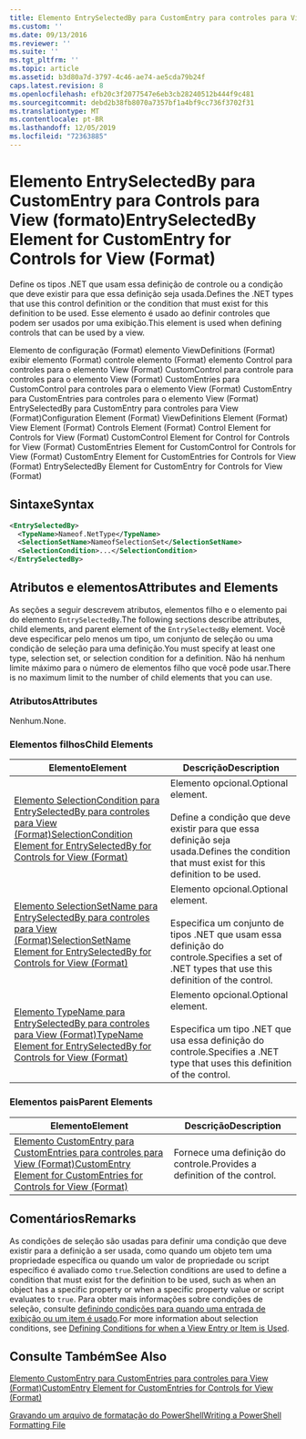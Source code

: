 ```yaml
---
title: Elemento EntrySelectedBy para CustomEntry para controles para View (Format) | Microsoft Docs
ms.custom: ''
ms.date: 09/13/2016
ms.reviewer: ''
ms.suite: ''
ms.tgt_pltfrm: ''
ms.topic: article
ms.assetid: b3d80a7d-3797-4c46-ae74-ae5cda79b24f
caps.latest.revision: 8
ms.openlocfilehash: efb20c3f2077547e6eb3cb28240512b444f9c481
ms.sourcegitcommit: debd2b38fb8070a7357bf1a4bf9cc736f3702f31
ms.translationtype: MT
ms.contentlocale: pt-BR
ms.lasthandoff: 12/05/2019
ms.locfileid: "72363885"
---
```

# <a name="entryselectedby-element-for-customentry-for-controls-for-view-format"></a><span data-ttu-id="014f6-102">Elemento EntrySelectedBy para CustomEntry para Controls para View (formato)</span><span class="sxs-lookup"><span data-stu-id="014f6-102">EntrySelectedBy Element for CustomEntry for Controls for View (Format)</span></span>

<span data-ttu-id="014f6-103">Define os tipos .NET que usam essa definição de controle ou a condição que deve existir para que essa definição seja usada.</span><span class="sxs-lookup"><span data-stu-id="014f6-103">Defines the .NET types that use this control definition or the condition that must exist for this definition to be used.</span></span> <span data-ttu-id="014f6-104">Esse elemento é usado ao definir controles que podem ser usados por uma exibição.</span><span class="sxs-lookup"><span data-stu-id="014f6-104">This element is used when defining controls that can be used by a view.</span></span>

<span data-ttu-id="014f6-105">Elemento de configuração (Format) elemento ViewDefinitions (Format) exibir elemento (Format) controle elemento (Format) elemento Control para controles para o elemento View (Format) CustomControl para controle para controles para o elemento View (Format) CustomEntries para CustomControl para controles para o elemento View (Format) CustomEntry para CustomEntries para controles para o elemento View (Format) EntrySelectedBy para CustomEntry para controles para View (Format)</span><span class="sxs-lookup"><span data-stu-id="014f6-105">Configuration Element (Format) ViewDefinitions Element (Format) View Element (Format) Controls Element (Format) Control Element for Controls for View (Format) CustomControl Element for Control for Controls for View (Format) CustomEntries Element for CustomControl for Controls for View (Format) CustomEntry Element for CustomEntries for Controls for View (Format) EntrySelectedBy Element for CustomEntry for Controls for View (Format)</span></span>

## <a name="syntax"></a><span data-ttu-id="014f6-106">Sintaxe</span><span class="sxs-lookup"><span data-stu-id="014f6-106">Syntax</span></span>

```xml
<EntrySelectedBy>
  <TypeName>Nameof.NetType</TypeName>
  <SelectionSetName>NameofSelectionSet</SelectionSetName>
  <SelectionCondition>...</SelectionCondition>
</EntrySelectedBy>
```

## <a name="attributes-and-elements"></a><span data-ttu-id="014f6-107">Atributos e elementos</span><span class="sxs-lookup"><span data-stu-id="014f6-107">Attributes and Elements</span></span>

<span data-ttu-id="014f6-108">As seções a seguir descrevem atributos, elementos filho e o elemento pai do elemento `EntrySelectedBy`.</span><span class="sxs-lookup"><span data-stu-id="014f6-108">The following sections describe attributes, child elements, and parent element of the `EntrySelectedBy` element.</span></span> <span data-ttu-id="014f6-109">Você deve especificar pelo menos um tipo, um conjunto de seleção ou uma condição de seleção para uma definição.</span><span class="sxs-lookup"><span data-stu-id="014f6-109">You must specify at least one type, selection set, or selection condition for a definition.</span></span> <span data-ttu-id="014f6-110">Não há nenhum limite máximo para o número de elementos filho que você pode usar.</span><span class="sxs-lookup"><span data-stu-id="014f6-110">There is no maximum limit to the number of child elements that you can use.</span></span>

### <a name="attributes"></a><span data-ttu-id="014f6-111">Atributos</span><span class="sxs-lookup"><span data-stu-id="014f6-111">Attributes</span></span>

<span data-ttu-id="014f6-112">Nenhum.</span><span class="sxs-lookup"><span data-stu-id="014f6-112">None.</span></span>

### <a name="child-elements"></a><span data-ttu-id="014f6-113">Elementos filhos</span><span class="sxs-lookup"><span data-stu-id="014f6-113">Child Elements</span></span>

|<span data-ttu-id="014f6-114">Elemento</span><span class="sxs-lookup"><span data-stu-id="014f6-114">Element</span></span>|<span data-ttu-id="014f6-115">Descrição</span><span class="sxs-lookup"><span data-stu-id="014f6-115">Description</span></span>|
|-------------|-----------------|
|[<span data-ttu-id="014f6-116">Elemento SelectionCondition para EntrySelectedBy para controles para View (Format)</span><span class="sxs-lookup"><span data-stu-id="014f6-116">SelectionCondition Element for EntrySelectedBy for Controls for View (Format)</span></span>](./selectioncondition-element-for-entryselectedby-for-controls-for-view-format.md)|<span data-ttu-id="014f6-117">Elemento opcional.</span><span class="sxs-lookup"><span data-stu-id="014f6-117">Optional element.</span></span><br /><br /> <span data-ttu-id="014f6-118">Define a condição que deve existir para que essa definição seja usada.</span><span class="sxs-lookup"><span data-stu-id="014f6-118">Defines the condition that must exist for this definition to be used.</span></span>|
|[<span data-ttu-id="014f6-119">Elemento SelectionSetName para EntrySelectedBy para controles para View (Format)</span><span class="sxs-lookup"><span data-stu-id="014f6-119">SelectionSetName Element for EntrySelectedBy for Controls for View (Format)</span></span>](./selectionsetname-element-for-entryselectedby-for-controls-for-view-format.md)|<span data-ttu-id="014f6-120">Elemento opcional.</span><span class="sxs-lookup"><span data-stu-id="014f6-120">Optional element.</span></span><br /><br /> <span data-ttu-id="014f6-121">Especifica um conjunto de tipos .NET que usam essa definição do controle.</span><span class="sxs-lookup"><span data-stu-id="014f6-121">Specifies a set of .NET types that use this definition of the control.</span></span>|
|[<span data-ttu-id="014f6-122">Elemento TypeName para EntrySelectedBy para controles para View (Format)</span><span class="sxs-lookup"><span data-stu-id="014f6-122">TypeName Element for EntrySelectedBy for Controls for View (Format)</span></span>](./typename-element-for-entryselectedby-for-controls-for-view-format.md)|<span data-ttu-id="014f6-123">Elemento opcional.</span><span class="sxs-lookup"><span data-stu-id="014f6-123">Optional element.</span></span><br /><br /> <span data-ttu-id="014f6-124">Especifica um tipo .NET que usa essa definição do controle.</span><span class="sxs-lookup"><span data-stu-id="014f6-124">Specifies a .NET type that uses this definition of the control.</span></span>|

### <a name="parent-elements"></a><span data-ttu-id="014f6-125">Elementos pais</span><span class="sxs-lookup"><span data-stu-id="014f6-125">Parent Elements</span></span>

|<span data-ttu-id="014f6-126">Elemento</span><span class="sxs-lookup"><span data-stu-id="014f6-126">Element</span></span>|<span data-ttu-id="014f6-127">Descrição</span><span class="sxs-lookup"><span data-stu-id="014f6-127">Description</span></span>|
|-------------|-----------------|
|[<span data-ttu-id="014f6-128">Elemento CustomEntry para CustomEntries para controles para View (Format)</span><span class="sxs-lookup"><span data-stu-id="014f6-128">CustomEntry Element for CustomEntries for Controls for View (Format)</span></span>](./customentry-element-for-customentries-for-controls-for-view-format.md)|<span data-ttu-id="014f6-129">Fornece uma definição do controle.</span><span class="sxs-lookup"><span data-stu-id="014f6-129">Provides a definition of the control.</span></span>|

## <a name="remarks"></a><span data-ttu-id="014f6-130">Comentários</span><span class="sxs-lookup"><span data-stu-id="014f6-130">Remarks</span></span>

<span data-ttu-id="014f6-131">As condições de seleção são usadas para definir uma condição que deve existir para a definição a ser usada, como quando um objeto tem uma propriedade específica ou quando um valor de propriedade ou script específico é avaliado como `true`.</span><span class="sxs-lookup"><span data-stu-id="014f6-131">Selection conditions are used to define a condition that must exist for the definition to be used, such as when an object has a specific property or when a specific property value or script evaluates to `true`.</span></span> <span data-ttu-id="014f6-132">Para obter mais informações sobre condições de seleção, consulte [definindo condições para quando uma entrada de exibição ou um item é usado](./defining-conditions-for-displaying-data.md).</span><span class="sxs-lookup"><span data-stu-id="014f6-132">For more information about selection conditions, see [Defining Conditions for when a View Entry or Item is Used](./defining-conditions-for-displaying-data.md).</span></span>

## <a name="see-also"></a><span data-ttu-id="014f6-133">Consulte Também</span><span class="sxs-lookup"><span data-stu-id="014f6-133">See Also</span></span>

[<span data-ttu-id="014f6-134">Elemento CustomEntry para CustomEntries para controles para View (Format)</span><span class="sxs-lookup"><span data-stu-id="014f6-134">CustomEntry Element for CustomEntries for Controls for View (Format)</span></span>](./customentry-element-for-customentries-for-controls-for-view-format.md)

[<span data-ttu-id="014f6-135">Gravando um arquivo de formatação do PowerShell</span><span class="sxs-lookup"><span data-stu-id="014f6-135">Writing a PowerShell Formatting File</span></span>](./writing-a-powershell-formatting-file.md)
